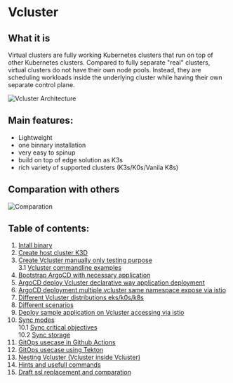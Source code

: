 # Vcluster

## What it is
Virtual clusters are fully working Kubernetes clusters that run on top of other Kubernetes clusters. Compared to fully separate "real" clusters, virtual clusters do not have their own node pools. Instead, they are scheduling workloads inside the underlying cluster while having their own separate control plane.

![Vcluster Architecture](https://www.vcluster.com/docs/media/diagrams/vcluster-architecture.svg)


## Main features:

- Lightweight 
- one binnary installation
- very easy to spinup
- build on top of edge solution as K3s
- rich variety of supported clusters (K3s/K0s/Vanila K8s)

## Comparation with others

![Comparation](https://www.vcluster.com/docs/media/vcluster-comparison.png)


## Table of contents:
1. [Intall binary](./doc/INSTALL.md)
2. [Create host cluster K3D](./doc/HOST-CLUSTER.md)
3. [Create Vcluster manually only testing purpose](./doc/VIRTUAL-CLUSTER.md)<br>
   3.1 [Vcluster commandline examples](./doc/VCLUSTER-COMMANDS.md)
4. [Bootstrap ArgoCD with necessary application](./doc/ARGOCD-INSTALL.md)
5. [ArgoCD deploy Vcluster declarative way application deployment](./doc/ARGO-DEPLOYMENT.md)
6. [ArgoCD deployment multiple vcluster same namespace expose via istio](./doc/ARGOCD-MULTIPLE-VCLUSTER.md)
7. [Different Vcluster distributions eks/k0s/k8s](./doc/VARIETY-OF-DISTROS.md)
8. [Different scenarios](./doc/SCENARIOS.md)
9.  [Deploy sample application on Vcluster accessing via istio](./SAMPLE-APPS-VCLUSTER.md)
10. [Sync modes](./doc/SYNC-MODES.md)<br>
    10.1 [Sync critical objectives](./doc/SYNC-OPTIONS.md)<br>
    10.2 [Sync storage](./doc/SYNC-STORAGE.md)<br>
11. [GitOps usecase in Github Actions](./doc/PIPELINE-EXAMPLE1.md)
12. [GitOps usecase using Tekton](./doc/PIPELINE-EXAMPLE2.md)
13. [Nesting Vcluster (Vcluster inside Vcluster)](./doc/NESTING-VCLUSTER.md)
14. [Hints and usefull commands](./doc/HINTS.md)
15. [Draft ssl replacement and comparation](./doc/CERTIFICATE-REPLACEMENT-ATTEMPT.md)
